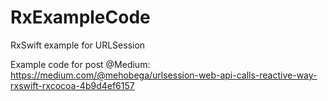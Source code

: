 # RxExampleCode
RxSwift example for URLSession

Example code for post @Medium:
https://medium.com/@mehobega/urlsession-web-api-calls-reactive-way-rxswift-rxcocoa-4b9d4ef6157
